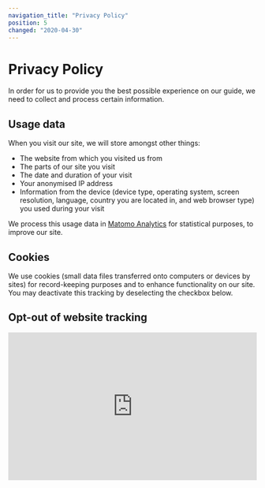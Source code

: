 ```yaml
---
navigation_title: "Privacy Policy"
position: 5
changed: "2020-04-30"
---
```


# Privacy Policy

In order for us to provide you the best possible experience on our guide, we need to collect and process certain information.

## Usage data

When you visit our site, we will store amongst other things:

- The website from which you visited us from
- The parts of our site you visit
- The date and duration of your visit
- Your anonymised IP address
- Information from the device (device type, operating system, screen resolution, language, country you are located in, and web browser type) you used during your visit

We process this usage data in [Matomo Analytics](https://matomo.org/) for statistical purposes, to improve our site.

## Cookies

We use cookies (small data files transferred onto computers or devices by sites) for record-keeping purposes and to enhance functionality on our site. You may deactivate this tracking by deselecting the checkbox below.

## Opt-out of website tracking

<iframe
        style="border: 0; height: 300px; width: 100%;"
        src="https://adg-analytics.nothing.ch/index.php?module=CoreAdminHome&action=optOut&language=de&fontColor=272727&fontSize=20px&fontFamily=sans-serif"
        ></iframe>
